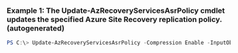 ### Example 1: The Update-AzRecoveryServicesAsrPolicy cmdlet updates the specified Azure Site Recovery replication policy. (autogenerated)
```powershell
PS C:\> Update-AzRecoveryServicesAsrPolicy -Compression Enable -InputObject $Policy -ReplicaDeletion Required -ReplicationFrequencyInSeconds 30 -ReplicationStartTime {ReplicationStartTime} -VmmToVmm 
```

